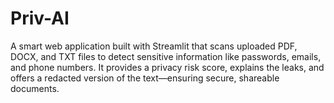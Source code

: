 # Priv-AI
A smart web application built with Streamlit that scans uploaded PDF, DOCX, and TXT files to detect sensitive information like passwords, emails, and phone numbers. It provides a privacy risk score, explains the leaks, and offers a redacted version of the text—ensuring secure, shareable documents.
